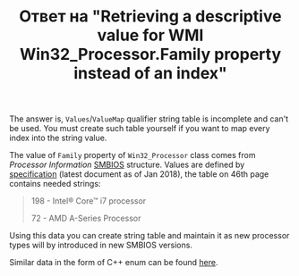 ﻿---
title: "Ответ на \"Retrieving a descriptive value for WMI Win32_Processor.Family property instead of an index\""
se.owner.user_id: 8674428
se.owner.display_name: "MSDN.WhiteKnight"
se.owner.link: "https://stackoverflow.com/users/8674428/msdn-whiteknight"
se.answer_id: 48120257
se.question_id: 41709327
se.post_type: answer
se.is_accepted: True
---
<p>The answer is, <code>Values</code>/<code>ValueMap</code> qualifier string table is incomplete and can't be used. You must create such table yourself if you want to map every index into the string value.</p>
<p>The value of <code>Family</code> property of <code>Win32_Processor</code> class comes from <em>Processor Information</em> <a href="https://www.dmtf.org/standards/smbios" rel="nofollow noreferrer">SMBIOS</a> structure. Values are defined by  <a href="https://www.dmtf.org/sites/default/files/standards/documents/DSP0134_3.1.1.pdf" rel="nofollow noreferrer">specification</a> (latest document as of Jan 2018), the table on 46th page contains needed strings:</p>
<blockquote>
<p>198 - Intel® Core™ i7 processor</p>
<p>72 - AMD A-Series Processor</p>
</blockquote>
<p>Using this data you can create string table and maintain it as new processor types will by introduced in new SMBIOS versions.</p>
<p>Similar data in the form of C++ enum can be found <a href="https://github.com/fpmurphy/UEFI-Utilities/blob/master/showfirmware/SmBios.h" rel="nofollow noreferrer">here</a>.</p>
